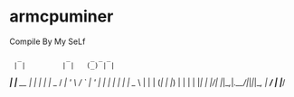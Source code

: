# armcpuminer
Compile By My SeLf
     
     
      _           _     _ _ _       
     | |         | |   (_) | |      
  ___| |__   __ _| |__  _| | |_   _ 
 / __| '_ \ / _` | '_ \| | | | | | |
 \__ \ | | | (_| | |_) | | | | |_| |
 |___/_| |_|\__,_|_.__/|_|_|_|\__, |
                               __/ |
                              |___/
